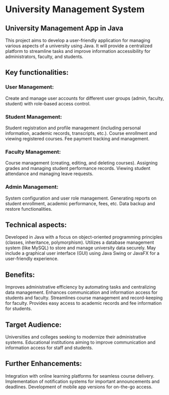 # University Management System
## University Management App in Java
This project aims to develop a user-friendly application for managing various aspects of a university using Java. It will provide a centralized platform to streamline tasks and improve information accessibility for administrators, faculty, and students.

## Key functionalities:

### User Management:
Create and manage user accounts for different user groups (admin, faculty, student) with role-based access control.
### Student Management:
Student registration and profile management (including personal information, academic records, transcripts, etc.).
Course enrollment and viewing registered courses.
Fee payment tracking and management.
### Faculty Management:
Course management (creating, editing, and deleting courses).
Assigning grades and managing student performance records.
Viewing student attendance and managing leave requests.
### Admin Management:
System configuration and user role management.
Generating reports on student enrollment, academic performance, fees, etc.
Data backup and restore functionalities.
## Technical aspects:

Developed in Java with a focus on object-oriented programming principles (classes, inheritance, polymorphism).
Utilizes a database management system (like MySQL) to store and manage university data securely.
May include a graphical user interface (GUI) using Java Swing or JavaFX for a user-friendly experience.
## Benefits:

Improves administrative efficiency by automating tasks and centralizing data management.
Enhances communication and information access for students and faculty.
Streamlines course management and record-keeping for faculty.
Provides easy access to academic records and fee information for students.
## Target Audience:

Universities and colleges seeking to modernize their administrative systems.
Educational institutions aiming to improve communication and information access for staff and students.
## Further Enhancements:

Integration with online learning platforms for seamless course delivery.
Implementation of notification systems for important announcements and deadlines.
Development of mobile app versions for on-the-go access.






